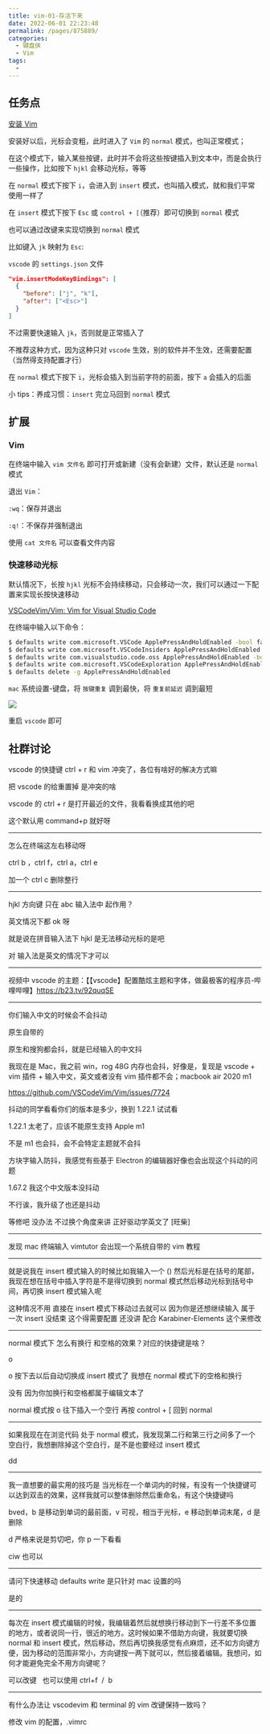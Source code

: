 ```yaml
---
title: vim-01-存活下来
date: 2022-06-01 22:23:48
permalink: /pages/875889/
categories:
  - 键盘侠
  - Vim
tags:
  -
---
```

## 任务点

[安装 Vim](vscode:extension/vscodevim.vim)

安装好以后，光标会变粗，此时进入了 `Vim` 的 `normal` 模式，也叫正常模式；

在这个模式下，输入某些按键，此时并不会将这些按键插入到文本中，而是会执行一些操作，比如按下 `hjkl` 会移动光标，等等

在 `normal` 模式下按下 `i`，会进入到 `insert` 模式，也叫插入模式，就和我们平常使用一样了

在 `insert` 模式下按下 `Esc` 或 `control + [`（推荐）即可切换到 `normal` 模式

也可以通过改键来实现切换到 `normal` 模式

比如键入 `jk` 映射为 `Esc`:

`vscode` 的 `settings.json` 文件

```json
"vim.insertModeKeyBindings": [
  {
    "before": ["j", "k"],
    "after": ["<Esc>"]
  }
]
```

不过需要快速输入 `jk`，否则就是正常插入了

不推荐这种方式，因为这种只对 `vscode` 生效，别的软件并不生效，还需要配置（当然得支持配置才行）

在 `normal` 模式下按下 `i`，光标会插入到当前字符的前面，按下 `a` 会插入的后面

小 tips：养成习惯：`insert` 完立马回到 `normal` 模式

## 扩展

### Vim

在终端中输入 `vim 文件名` 即可打开或新建（没有会新建）文件，默认还是 `normal` 模式

退出 `Vim`：

`:wq`：保存并退出

`:q!`：不保存并强制退出

使用 `cat 文件名` 可以查看文件内容

### 快速移动光标

默认情况下，长按 `hjkl` 光标不会持续移动，只会移动一次，我们可以通过一下配置来实现长按快速移动

[VSCodeVim/Vim: Vim for Visual Studio Code](https://github.com/VSCodeVim/Vim#mac)

在终端中输入以下命令：

```bash
$ defaults write com.microsoft.VSCode ApplePressAndHoldEnabled -bool false              # For VS Code
$ defaults write com.microsoft.VSCodeInsiders ApplePressAndHoldEnabled -bool false      # For VS Code Insider
$ defaults write com.visualstudio.code.oss ApplePressAndHoldEnabled -bool false         # For VS Codium
$ defaults write com.microsoft.VSCodeExploration ApplePressAndHoldEnabled -bool false   # For VS Codium Exploration users
$ defaults delete -g ApplePressAndHoldEnabled                                           # If necessary, reset global default
```

`mac` 系统设置-键盘，将 `按键重复` 调到最快，将 `重复前延迟` 调到最短

![](../../.vuepress/public/img/vim/000.png)

重启 `vscode` 即可

## 社群讨论

vscode 的快捷键 ctrl + r 和 vim 冲突了，各位有啥好的解决方式嘛

把 vscode 的给重置掉 是冲突的啥

vscode 的 ctrl + r 是打开最近的文件，我看看换成其他的吧

这个默认用 command+p 就好呀

<hr />

怎么在终端这左右移动呀

ctrl b ，ctrl f，ctrl a，ctrl e

加一个 ctrl c 删除整行

<hr />

hjkl 方向键 只在 abc 输入法中 起作用？

英文情况下都 ok 呀

就是说在拼音输入法下 hjkl 是无法移动光标的是吧

对 输入法是英文的情况下才可以

<hr />

视频中 vscode 的主题：【【vscode】配置酷炫主题和字体，做最极客的程序员-哔哩哔哩】https://b23.tv/92quqSE

<hr />

你们输入中文的时候会不会抖动

原生自带的

原生和搜狗都会抖，就是已经输入的中文抖

我现在是 Mac，我之前 win，rog 48G 内存也会抖，好像是，复现是 vscode + vim 插件 + 输入中文，英文或者没有 vim 插件都不会；macbook air 2020 m1

https://github.com/VSCodeVim/Vim/issues/7724

抖动的同学看看你们的版本是多少，换到 1.22.1 试试看

1.22.1 太老了，应该不能原生支持 Apple m1

不是 m1 也会抖，会不会特定主题就不会抖

方块字输入防抖，我感觉有些基于 Electron 的编辑器好像也会出现这个抖动的问题

1.67.2 我这个中文版本没抖动

不行诶，我升级了也还是抖动

等修吧 没办法 不过换个角度来讲 正好驱动学英文了 [旺柴]

<hr />

发现 mac 终端输入 vimtutor 会出现一个系统自带的 vim 教程

<hr />

就是说我在 insert 模式输入的时候比如我输入一个 () 然后光标是在括号的尾部，我现在想在括号中插入字符是不是得切换到 normal 模式然后移动光标到括号中间，再切换 insert 模式输入呢

这种情况不用 直接在 insert 模式下移动过去就可以 因为你是还想继续输入 属于一次 insert 没结束 这个得需要配置 还没讲 配合 Karabiner-Elements 这个来修改

<hr />

normal 模式下 怎么有换行 和空格的效果？对应的快捷键是啥？

o

o 按下去以后自动切换成 insert 模式了 我想在 normal 模式下的空格和换行

没有 因为你加换行和空格都属于编辑文本了

normal 模式按 o 往下插入一个空行 再按 control + [ 回到 normal

<hr />

如果我现在在浏览代码 处于 normal 模式，我发现第二行和第三行之间多了一个空白行，我想删除掉这个空白行，是不是也要经过 insert 模式

dd

<hr />

我一直想要的最实用的技巧是 当光标在一个单词内的时候，有没有一个快捷键可以达到双击的效果，这样我就可以整体删除然后重命名，有这个快捷键吗

bved，b 是移动到单词的最前面，v 可视，相当于光标，e 移动到单词末尾，d 是删除

d 严格来说是剪切吧，你 p 一下看看

ciw 也可以

<hr />

请问下快速移动 defaults write 是只针对 mac 设置的吗

是的

<hr />

每次在 insert 模式编辑的时候，我编辑着然后就想换行移动到下一行差不多位置的地方，或者说同一行，很近的地方。这时候如果不借助方向键，我就要切换 normal 和 insert 模式，然后移动，然后再切换我感觉有点麻烦，还不如方向键方便，因为移动的范围非常小，方向键按一两下就可以，然后接着编辑。我想问，如何才能避免完全不用方向键呢？

可以改键   也可以使用 ctrl+f  /  b

<hr />

有什么办法让 vscodevim 和 terminal 的 vim 改键保持一致吗？

修改 vim 的配置，.vimrc
